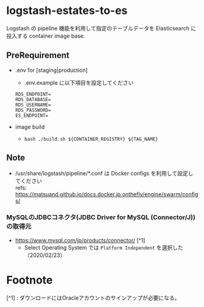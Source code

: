 # logstash-estates-to-es

Logstash の pipeline 機能を利用して指定のテーブルデータを Elasticsearch に投入する container image base.


## PreRequirement
- .env for [staging|production]
    - .env.example に以下項目を設定してください
    ```
    RDS_ENDPOINT=
    RDS_DATABASE=
    RDS_USERNAME=
    RDS_PASSWORD=
    ES_ENDPOINT=
    ```

- image build 
    - `bash ./build.sh ${CONTAINER_REGISTRY} ${TAG_NAME}` 


## Note

- /usr/share/logstash/pipeline/*.conf は Docker configs を利用して設定してください  
refs: https://matsuand.github.io/docs.docker.jp.onthefly/engine/swarm/configs/

### MySQLのJDBCコネクタ(JDBC Driver for MySQL (Connector/J)) の取得元
- https://www.mysql.com/jp/products/connector/ [^1]
    - Select Operating System では `Platform Independent` を選択した（2020/02/23）


# Footnote
[^1] : ダウンロードにはOracleアカウントのサインアップが必要になる。
